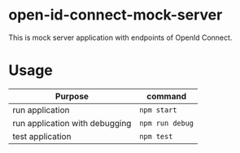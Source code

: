 # open-id-connect-mock-server

This is mock server application with endpoints of OpenId Connect.

# Usage

| Purpose         | command     |
|-----------------|-------------|
| run application | `npm start` |
| run application with debugging | `npm run debug` |
| test application | `npm test` |

